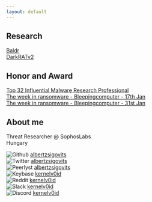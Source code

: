 ```yaml
---
layout: default
---
```

## Research  

[Baldr](https://github.com/albertzsigovits/malware-writeups/tree/master/Baldr)  
[DarkRATv2](https://github.com/albertzsigovits/malware-writeups/tree/master/DarkRATv2)  

## Honor and Award

[Top 32 Influential Malware Research Professional](https://static.peerlyst.com/image/upload/v1576213159/post-attachments/32_Influential_Malware_Research_Professionals_pkrtnw)  
[The week in ransomware - Bleepingcomputer - 17th Jan](https://www.bleepingcomputer.com/news/security/the-week-in-ransomware-january-17th-2020-never-ends/)  
[The week in ransomware - Bleepingcomputer - 31st Jan](https://www.bleepingcomputer.com/news/security/the-week-in-ransomware-january-31st-2020-taking-it-to-the-courts/)  

## About me  

Threat Researcher @ SophosLabs  
Hungary  

![Github](https://albertzsigovits.github.io/assets/img/github.png)
<a href="https://github.com/albertzsigovits">
<span class="username">albertzsigovits</span>
</a>  
![Twitter](https://albertzsigovits.github.io/assets/img/twitter.png)
<a href="https://twitter.com/albertzsigovits">
<span class="username">albertzsigovits</span>
</a>  
![Peerlyst](https://albertzsigovits.github.io/assets/img/peerlyst.png)
<a href="https://www.peerlyst.com/users/albert-zsigovits/">
<span class="username">albertzsigovits</span>
</a>  
![Keybase](https://albertzsigovits.github.io/assets/img/keybase.png)
<a href="https://keybase.io/kernelv0id">
<span class="username">kernelv0id</span>
</a>  
![Reddit](https://albertzsigovits.github.io/assets/img/reddit.png)
<a href="https://reddit.com/user/kernelv0id">
<span class="username">kernelv0id</span>
</a>  
![Slack](https://albertzsigovits.github.io/assets/img/slack.png)
<a href="https://slack.com/signin">
<span class="username">kernelv0id</span>
</a>  
![Discord](https://albertzsigovits.github.io/assets/img/discord.png)
<a href="https://discordapp.com/login">
<span class="username">kernelv0id</span>
</a>  